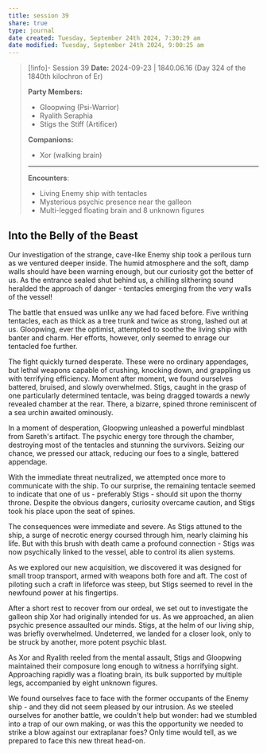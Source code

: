 ```yaml
---
title: session 39
share: true
type: journal
date created: Tuesday, September 24th 2024, 7:30:29 am
date modified: Tuesday, September 24th 2024, 9:00:25 am
---
```


> [!info]- Session 39 **Date:** 2024-09-23 | 1840.06.16 (Day 324 of the 1840th kilochron of Er)
>
> **Party Members:**
> 
> - Gloopwing (Psi-Warrior)
> - Ryalith Seraphia
> - Stigs the Stiff (Artificer)
> 
> **Companions:**
> - Xor (walking brain)
> 
> ---
> 
> **Encounters**:
> 
> - Living Enemy ship with tentacles
> - Mysterious psychic presence near the galleon
> - Multi-legged floating brain and 8 unknown figures

## Into the Belly of the Beast

Our investigation of the strange, cave-like Enemy ship took a perilous turn as we ventured deeper inside. The humid atmosphere and the soft, damp walls should have been warning enough, but our curiosity got the better of us. As the entrance sealed shut behind us, a chilling slithering sound heralded the approach of danger - tentacles emerging from the very walls of the vessel!

The battle that ensued was unlike any we had faced before. Five writhing tentacles, each as thick as a tree trunk and twice as strong, lashed out at us. Gloopwing, ever the optimist, attempted to soothe the living ship with banter and charm. Her efforts, however, only seemed to enrage our tentacled foe further.

The fight quickly turned desperate. These were no ordinary appendages, but lethal weapons capable of crushing, knocking down, and grappling us with terrifying efficiency. Moment after moment, we found ourselves battered, bruised, and slowly overwhelmed. Stigs, caught in the grasp of one particularly determined tentacle, was being dragged towards a newly revealed chamber at the rear. There, a bizarre, spined throne reminiscent of a sea urchin awaited ominously.

In a moment of desperation, Gloopwing unleashed a powerful mindblast from Sareth's artifact. The psychic energy tore through the chamber, destroying most of the tentacles and stunning the survivors. Seizing our chance, we pressed our attack, reducing our foes to a single, battered appendage.

With the immediate threat neutralized, we attempted once more to communicate with the ship. To our surprise, the remaining tentacle seemed to indicate that one of us - preferably Stigs - should sit upon the thorny throne. Despite the obvious dangers, curiosity overcame caution, and Stigs took his place upon the seat of spines.

The consequences were immediate and severe. As Stigs attuned to the ship, a surge of necrotic energy coursed through him, nearly claiming his life. But with this brush with death came a profound connection - Stigs was now psychically linked to the vessel, able to control its alien systems.

As we explored our new acquisition, we discovered it was designed for small troop transport, armed with weapons both fore and aft. The cost of piloting such a craft in lifeforce was steep, but Stigs seemed to revel in the newfound power at his fingertips.

After a short rest to recover from our ordeal, we set out to investigate the galleon ship Xor had originally intended for us. As we approached, an alien psychic presence assaulted our minds. Stigs, at the helm of our living ship, was briefly overwhelmed. Undeterred, we landed for a closer look, only to be struck by another, more potent psychic blast.

As Xor and Ryalith reeled from the mental assault, Stigs and Gloopwing maintained their composure long enough to witness a horrifying sight. Approaching rapidly was a floating brain, its bulk supported by multiple legs, accompanied by eight unknown figures.

We found ourselves face to face with the former occupants of the Enemy ship - and they did not seem pleased by our intrusion. As we steeled ourselves for another battle, we couldn't help but wonder: had we stumbled into a trap of our own making, or was this the opportunity we needed to strike a blow against our extraplanar foes? Only time would tell, as we prepared to face this new threat head-on.